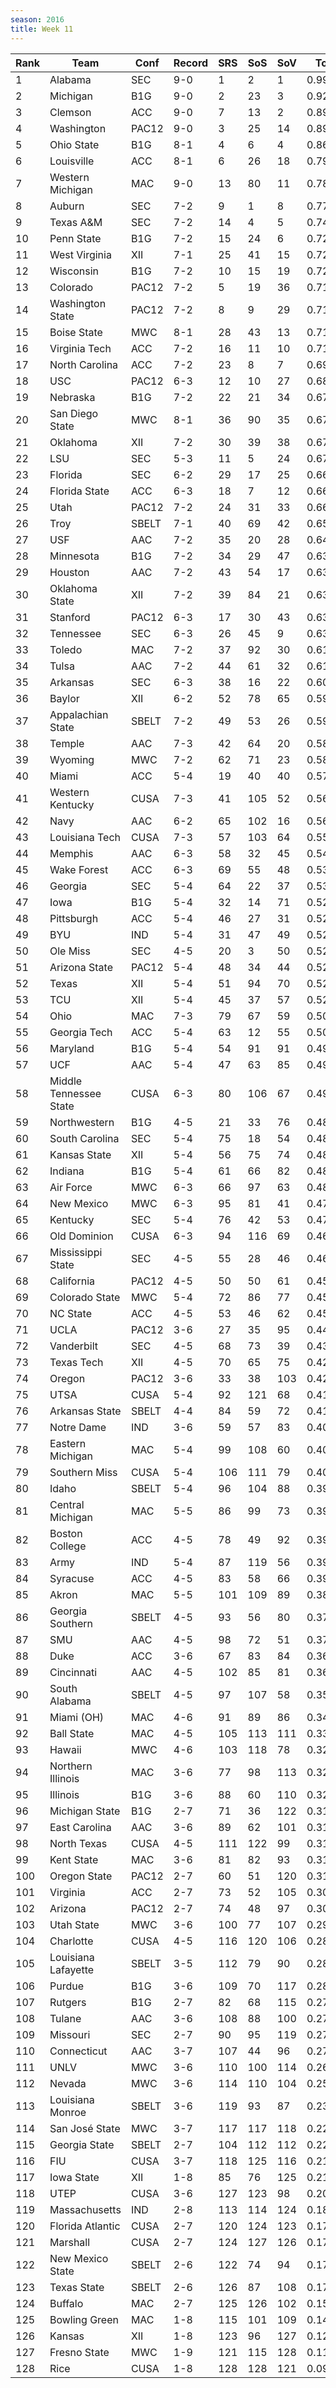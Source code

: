 ```yaml
---
season: 2016
title: Week 11
---
```

<table class="display"><thead><tr><th>Rank</th><th>Team</th><th>Conf</th><th>Record</th><th>SRS</th><th>SoS</th><th>SoV</th><th>Total</th></tr></thead><tbody>
<tr><td>1</td><td>Alabama</td><td>SEC</td><td>9-0</td><td>1</td><td>2</td><td>1</td><td>0.99777</td></tr>
<tr><td>2</td><td>Michigan</td><td>B1G</td><td>9-0</td><td>2</td><td>23</td><td>3</td><td>0.92704</td></tr>
<tr><td>3</td><td>Clemson</td><td>ACC</td><td>9-0</td><td>7</td><td>13</td><td>2</td><td>0.89600</td></tr>
<tr><td>4</td><td>Washington</td><td>PAC12</td><td>9-0</td><td>3</td><td>25</td><td>14</td><td>0.89159</td></tr>
<tr><td>5</td><td>Ohio State</td><td>B1G</td><td>8-1</td><td>4</td><td>6</td><td>4</td><td>0.86455</td></tr>
<tr><td>6</td><td>Louisville</td><td>ACC</td><td>8-1</td><td>6</td><td>26</td><td>18</td><td>0.79396</td></tr>
<tr><td>7</td><td>Western Michigan</td><td>MAC</td><td>9-0</td><td>13</td><td>80</td><td>11</td><td>0.78370</td></tr>
<tr><td>8</td><td>Auburn</td><td>SEC</td><td>7-2</td><td>9</td><td>1</td><td>8</td><td>0.77419</td></tr>
<tr><td>9</td><td>Texas A&M</td><td>SEC</td><td>7-2</td><td>14</td><td>4</td><td>5</td><td>0.74262</td></tr>
<tr><td>10</td><td>Penn State</td><td>B1G</td><td>7-2</td><td>15</td><td>24</td><td>6</td><td>0.72194</td></tr>
<tr><td>11</td><td>West Virginia</td><td>XII</td><td>7-1</td><td>25</td><td>41</td><td>15</td><td>0.72153</td></tr>
<tr><td>12</td><td>Wisconsin</td><td>B1G</td><td>7-2</td><td>10</td><td>15</td><td>19</td><td>0.72126</td></tr>
<tr><td>13</td><td>Colorado</td><td>PAC12</td><td>7-2</td><td>5</td><td>19</td><td>36</td><td>0.71848</td></tr>
<tr><td>14</td><td>Washington State</td><td>PAC12</td><td>7-2</td><td>8</td><td>9</td><td>29</td><td>0.71565</td></tr>
<tr><td>15</td><td>Boise State</td><td>MWC</td><td>8-1</td><td>28</td><td>43</td><td>13</td><td>0.71379</td></tr>
<tr><td>16</td><td>Virginia Tech</td><td>ACC</td><td>7-2</td><td>16</td><td>11</td><td>10</td><td>0.71153</td></tr>
<tr><td>17</td><td>North Carolina</td><td>ACC</td><td>7-2</td><td>23</td><td>8</td><td>7</td><td>0.69776</td></tr>
<tr><td>18</td><td>USC</td><td>PAC12</td><td>6-3</td><td>12</td><td>10</td><td>27</td><td>0.68954</td></tr>
<tr><td>19</td><td>Nebraska</td><td>B1G</td><td>7-2</td><td>22</td><td>21</td><td>34</td><td>0.67769</td></tr>
<tr><td>20</td><td>San Diego State</td><td>MWC</td><td>8-1</td><td>36</td><td>90</td><td>35</td><td>0.67612</td></tr>
<tr><td>21</td><td>Oklahoma</td><td>XII</td><td>7-2</td><td>30</td><td>39</td><td>38</td><td>0.67291</td></tr>
<tr><td>22</td><td>LSU</td><td>SEC</td><td>5-3</td><td>11</td><td>5</td><td>24</td><td>0.67117</td></tr>
<tr><td>23</td><td>Florida</td><td>SEC</td><td>6-2</td><td>29</td><td>17</td><td>25</td><td>0.66926</td></tr>
<tr><td>24</td><td>Florida State</td><td>ACC</td><td>6-3</td><td>18</td><td>7</td><td>12</td><td>0.66875</td></tr>
<tr><td>25</td><td>Utah</td><td>PAC12</td><td>7-2</td><td>24</td><td>31</td><td>33</td><td>0.66263</td></tr>
<tr><td>26</td><td>Troy</td><td>SBELT</td><td>7-1</td><td>40</td><td>69</td><td>42</td><td>0.65730</td></tr>
<tr><td>27</td><td>USF</td><td>AAC</td><td>7-2</td><td>35</td><td>20</td><td>28</td><td>0.64701</td></tr>
<tr><td>28</td><td>Minnesota</td><td>B1G</td><td>7-2</td><td>34</td><td>29</td><td>47</td><td>0.63869</td></tr>
<tr><td>29</td><td>Houston</td><td>AAC</td><td>7-2</td><td>43</td><td>54</td><td>17</td><td>0.63864</td></tr>
<tr><td>30</td><td>Oklahoma State</td><td>XII</td><td>7-2</td><td>39</td><td>84</td><td>21</td><td>0.63641</td></tr>
<tr><td>31</td><td>Stanford</td><td>PAC12</td><td>6-3</td><td>17</td><td>30</td><td>43</td><td>0.63596</td></tr>
<tr><td>32</td><td>Tennessee</td><td>SEC</td><td>6-3</td><td>26</td><td>45</td><td>9</td><td>0.63487</td></tr>
<tr><td>33</td><td>Toledo</td><td>MAC</td><td>7-2</td><td>37</td><td>92</td><td>30</td><td>0.61676</td></tr>
<tr><td>34</td><td>Tulsa</td><td>AAC</td><td>7-2</td><td>44</td><td>61</td><td>32</td><td>0.61105</td></tr>
<tr><td>35</td><td>Arkansas</td><td>SEC</td><td>6-3</td><td>38</td><td>16</td><td>22</td><td>0.60406</td></tr>
<tr><td>36</td><td>Baylor</td><td>XII</td><td>6-2</td><td>52</td><td>78</td><td>65</td><td>0.59996</td></tr>
<tr><td>37</td><td>Appalachian State</td><td>SBELT</td><td>7-2</td><td>49</td><td>53</td><td>26</td><td>0.59931</td></tr>
<tr><td>38</td><td>Temple</td><td>AAC</td><td>7-3</td><td>42</td><td>64</td><td>20</td><td>0.58725</td></tr>
<tr><td>39</td><td>Wyoming</td><td>MWC</td><td>7-2</td><td>62</td><td>71</td><td>23</td><td>0.58220</td></tr>
<tr><td>40</td><td>Miami</td><td>ACC</td><td>5-4</td><td>19</td><td>40</td><td>40</td><td>0.57049</td></tr>
<tr><td>41</td><td>Western Kentucky</td><td>CUSA</td><td>7-3</td><td>41</td><td>105</td><td>52</td><td>0.56418</td></tr>
<tr><td>42</td><td>Navy</td><td>AAC</td><td>6-2</td><td>65</td><td>102</td><td>16</td><td>0.56149</td></tr>
<tr><td>43</td><td>Louisiana Tech</td><td>CUSA</td><td>7-3</td><td>57</td><td>103</td><td>64</td><td>0.55215</td></tr>
<tr><td>44</td><td>Memphis</td><td>AAC</td><td>6-3</td><td>58</td><td>32</td><td>45</td><td>0.54668</td></tr>
<tr><td>45</td><td>Wake Forest</td><td>ACC</td><td>6-3</td><td>69</td><td>55</td><td>48</td><td>0.53664</td></tr>
<tr><td>46</td><td>Georgia</td><td>SEC</td><td>5-4</td><td>64</td><td>22</td><td>37</td><td>0.53475</td></tr>
<tr><td>47</td><td>Iowa</td><td>B1G</td><td>5-4</td><td>32</td><td>14</td><td>71</td><td>0.52967</td></tr>
<tr><td>48</td><td>Pittsburgh</td><td>ACC</td><td>5-4</td><td>46</td><td>27</td><td>31</td><td>0.52966</td></tr>
<tr><td>49</td><td>BYU</td><td>IND</td><td>5-4</td><td>31</td><td>47</td><td>49</td><td>0.52709</td></tr>
<tr><td>50</td><td>Ole Miss</td><td>SEC</td><td>4-5</td><td>20</td><td>3</td><td>50</td><td>0.52679</td></tr>
<tr><td>51</td><td>Arizona State</td><td>PAC12</td><td>5-4</td><td>48</td><td>34</td><td>44</td><td>0.52657</td></tr>
<tr><td>52</td><td>Texas</td><td>XII</td><td>5-4</td><td>51</td><td>94</td><td>70</td><td>0.52461</td></tr>
<tr><td>53</td><td>TCU</td><td>XII</td><td>5-4</td><td>45</td><td>37</td><td>57</td><td>0.52333</td></tr>
<tr><td>54</td><td>Ohio</td><td>MAC</td><td>7-3</td><td>79</td><td>67</td><td>59</td><td>0.50986</td></tr>
<tr><td>55</td><td>Georgia Tech</td><td>ACC</td><td>5-4</td><td>63</td><td>12</td><td>55</td><td>0.50225</td></tr>
<tr><td>56</td><td>Maryland</td><td>B1G</td><td>5-4</td><td>54</td><td>91</td><td>91</td><td>0.49914</td></tr>
<tr><td>57</td><td>UCF</td><td>AAC</td><td>5-4</td><td>47</td><td>63</td><td>85</td><td>0.49606</td></tr>
<tr><td>58</td><td>Middle Tennessee State</td><td>CUSA</td><td>6-3</td><td>80</td><td>106</td><td>67</td><td>0.49128</td></tr>
<tr><td>59</td><td>Northwestern</td><td>B1G</td><td>4-5</td><td>21</td><td>33</td><td>76</td><td>0.48908</td></tr>
<tr><td>60</td><td>South Carolina</td><td>SEC</td><td>5-4</td><td>75</td><td>18</td><td>54</td><td>0.48745</td></tr>
<tr><td>61</td><td>Kansas State</td><td>XII</td><td>5-4</td><td>56</td><td>75</td><td>74</td><td>0.48663</td></tr>
<tr><td>62</td><td>Indiana</td><td>B1G</td><td>5-4</td><td>61</td><td>66</td><td>82</td><td>0.48641</td></tr>
<tr><td>63</td><td>Air Force</td><td>MWC</td><td>6-3</td><td>66</td><td>97</td><td>63</td><td>0.48085</td></tr>
<tr><td>64</td><td>New Mexico</td><td>MWC</td><td>6-3</td><td>95</td><td>81</td><td>41</td><td>0.47932</td></tr>
<tr><td>65</td><td>Kentucky</td><td>SEC</td><td>5-4</td><td>76</td><td>42</td><td>53</td><td>0.47668</td></tr>
<tr><td>66</td><td>Old Dominion</td><td>CUSA</td><td>6-3</td><td>94</td><td>116</td><td>69</td><td>0.46780</td></tr>
<tr><td>67</td><td>Mississippi State</td><td>SEC</td><td>4-5</td><td>55</td><td>28</td><td>46</td><td>0.46348</td></tr>
<tr><td>68</td><td>California</td><td>PAC12</td><td>4-5</td><td>50</td><td>50</td><td>61</td><td>0.45477</td></tr>
<tr><td>69</td><td>Colorado State</td><td>MWC</td><td>5-4</td><td>72</td><td>86</td><td>77</td><td>0.45457</td></tr>
<tr><td>70</td><td>NC State</td><td>ACC</td><td>4-5</td><td>53</td><td>46</td><td>62</td><td>0.45243</td></tr>
<tr><td>71</td><td>UCLA</td><td>PAC12</td><td>3-6</td><td>27</td><td>35</td><td>95</td><td>0.44290</td></tr>
<tr><td>72</td><td>Vanderbilt</td><td>SEC</td><td>4-5</td><td>68</td><td>73</td><td>39</td><td>0.43444</td></tr>
<tr><td>73</td><td>Texas Tech</td><td>XII</td><td>4-5</td><td>70</td><td>65</td><td>75</td><td>0.42616</td></tr>
<tr><td>74</td><td>Oregon</td><td>PAC12</td><td>3-6</td><td>33</td><td>38</td><td>103</td><td>0.42303</td></tr>
<tr><td>75</td><td>UTSA</td><td>CUSA</td><td>5-4</td><td>92</td><td>121</td><td>68</td><td>0.41787</td></tr>
<tr><td>76</td><td>Arkansas State</td><td>SBELT</td><td>4-4</td><td>84</td><td>59</td><td>72</td><td>0.41109</td></tr>
<tr><td>77</td><td>Notre Dame</td><td>IND</td><td>3-6</td><td>59</td><td>57</td><td>83</td><td>0.40824</td></tr>
<tr><td>78</td><td>Eastern Michigan</td><td>MAC</td><td>5-4</td><td>99</td><td>108</td><td>60</td><td>0.40606</td></tr>
<tr><td>79</td><td>Southern Miss</td><td>CUSA</td><td>5-4</td><td>106</td><td>111</td><td>79</td><td>0.40003</td></tr>
<tr><td>80</td><td>Idaho</td><td>SBELT</td><td>5-4</td><td>96</td><td>104</td><td>88</td><td>0.39954</td></tr>
<tr><td>81</td><td>Central Michigan</td><td>MAC</td><td>5-5</td><td>86</td><td>99</td><td>73</td><td>0.39641</td></tr>
<tr><td>82</td><td>Boston College</td><td>ACC</td><td>4-5</td><td>78</td><td>49</td><td>92</td><td>0.39460</td></tr>
<tr><td>83</td><td>Army</td><td>IND</td><td>5-4</td><td>87</td><td>119</td><td>56</td><td>0.39404</td></tr>
<tr><td>84</td><td>Syracuse</td><td>ACC</td><td>4-5</td><td>83</td><td>58</td><td>66</td><td>0.39190</td></tr>
<tr><td>85</td><td>Akron</td><td>MAC</td><td>5-5</td><td>101</td><td>109</td><td>89</td><td>0.38395</td></tr>
<tr><td>86</td><td>Georgia Southern</td><td>SBELT</td><td>4-5</td><td>93</td><td>56</td><td>80</td><td>0.37235</td></tr>
<tr><td>87</td><td>SMU</td><td>AAC</td><td>4-5</td><td>98</td><td>72</td><td>51</td><td>0.37107</td></tr>
<tr><td>88</td><td>Duke</td><td>ACC</td><td>3-6</td><td>67</td><td>83</td><td>84</td><td>0.36848</td></tr>
<tr><td>89</td><td>Cincinnati</td><td>AAC</td><td>4-5</td><td>102</td><td>85</td><td>81</td><td>0.36565</td></tr>
<tr><td>90</td><td>South Alabama</td><td>SBELT</td><td>4-5</td><td>97</td><td>107</td><td>58</td><td>0.35909</td></tr>
<tr><td>91</td><td>Miami (OH)</td><td>MAC</td><td>4-6</td><td>91</td><td>89</td><td>86</td><td>0.34497</td></tr>
<tr><td>92</td><td>Ball State</td><td>MAC</td><td>4-5</td><td>105</td><td>113</td><td>111</td><td>0.33602</td></tr>
<tr><td>93</td><td>Hawaii</td><td>MWC</td><td>4-6</td><td>103</td><td>118</td><td>78</td><td>0.32306</td></tr>
<tr><td>94</td><td>Northern Illinois</td><td>MAC</td><td>3-6</td><td>77</td><td>98</td><td>113</td><td>0.32247</td></tr>
<tr><td>95</td><td>Illinois</td><td>B1G</td><td>3-6</td><td>88</td><td>60</td><td>110</td><td>0.32224</td></tr>
<tr><td>96</td><td>Michigan State</td><td>B1G</td><td>2-7</td><td>71</td><td>36</td><td>122</td><td>0.31673</td></tr>
<tr><td>97</td><td>East Carolina</td><td>AAC</td><td>3-6</td><td>89</td><td>62</td><td>101</td><td>0.31518</td></tr>
<tr><td>98</td><td>North Texas</td><td>CUSA</td><td>4-5</td><td>111</td><td>122</td><td>99</td><td>0.31323</td></tr>
<tr><td>99</td><td>Kent State</td><td>MAC</td><td>3-6</td><td>81</td><td>82</td><td>93</td><td>0.31147</td></tr>
<tr><td>100</td><td>Oregon State</td><td>PAC12</td><td>2-7</td><td>60</td><td>51</td><td>120</td><td>0.31113</td></tr>
<tr><td>101</td><td>Virginia</td><td>ACC</td><td>2-7</td><td>73</td><td>52</td><td>105</td><td>0.30315</td></tr>
<tr><td>102</td><td>Arizona</td><td>PAC12</td><td>2-7</td><td>74</td><td>48</td><td>97</td><td>0.30165</td></tr>
<tr><td>103</td><td>Utah State</td><td>MWC</td><td>3-6</td><td>100</td><td>77</td><td>107</td><td>0.29135</td></tr>
<tr><td>104</td><td>Charlotte</td><td>CUSA</td><td>4-5</td><td>116</td><td>120</td><td>106</td><td>0.28993</td></tr>
<tr><td>105</td><td>Louisiana Lafayette</td><td>SBELT</td><td>3-5</td><td>112</td><td>79</td><td>90</td><td>0.28888</td></tr>
<tr><td>106</td><td>Purdue</td><td>B1G</td><td>3-6</td><td>109</td><td>70</td><td>117</td><td>0.28872</td></tr>
<tr><td>107</td><td>Rutgers</td><td>B1G</td><td>2-7</td><td>82</td><td>68</td><td>115</td><td>0.27882</td></tr>
<tr><td>108</td><td>Tulane</td><td>AAC</td><td>3-6</td><td>108</td><td>88</td><td>100</td><td>0.27817</td></tr>
<tr><td>109</td><td>Missouri</td><td>SEC</td><td>2-7</td><td>90</td><td>95</td><td>119</td><td>0.27479</td></tr>
<tr><td>110</td><td>Connecticut</td><td>AAC</td><td>3-7</td><td>107</td><td>44</td><td>96</td><td>0.27037</td></tr>
<tr><td>111</td><td>UNLV</td><td>MWC</td><td>3-6</td><td>110</td><td>100</td><td>114</td><td>0.26964</td></tr>
<tr><td>112</td><td>Nevada</td><td>MWC</td><td>3-6</td><td>114</td><td>110</td><td>104</td><td>0.25182</td></tr>
<tr><td>113</td><td>Louisiana Monroe</td><td>SBELT</td><td>3-6</td><td>119</td><td>93</td><td>87</td><td>0.23064</td></tr>
<tr><td>114</td><td>San José State</td><td>MWC</td><td>3-7</td><td>117</td><td>117</td><td>118</td><td>0.22787</td></tr>
<tr><td>115</td><td>Georgia State</td><td>SBELT</td><td>2-7</td><td>104</td><td>112</td><td>112</td><td>0.22040</td></tr>
<tr><td>116</td><td>FIU</td><td>CUSA</td><td>3-7</td><td>118</td><td>125</td><td>116</td><td>0.21507</td></tr>
<tr><td>117</td><td>Iowa State</td><td>XII</td><td>1-8</td><td>85</td><td>76</td><td>125</td><td>0.21170</td></tr>
<tr><td>118</td><td>UTEP</td><td>CUSA</td><td>3-6</td><td>127</td><td>123</td><td>98</td><td>0.20385</td></tr>
<tr><td>119</td><td>Massachusetts</td><td>IND</td><td>2-8</td><td>113</td><td>114</td><td>124</td><td>0.18074</td></tr>
<tr><td>120</td><td>Florida Atlantic</td><td>CUSA</td><td>2-7</td><td>120</td><td>124</td><td>123</td><td>0.17617</td></tr>
<tr><td>121</td><td>Marshall</td><td>CUSA</td><td>2-7</td><td>124</td><td>127</td><td>126</td><td>0.17545</td></tr>
<tr><td>122</td><td>New Mexico State</td><td>SBELT</td><td>2-6</td><td>122</td><td>74</td><td>94</td><td>0.17539</td></tr>
<tr><td>123</td><td>Texas State</td><td>SBELT</td><td>2-6</td><td>126</td><td>87</td><td>108</td><td>0.17186</td></tr>
<tr><td>124</td><td>Buffalo</td><td>MAC</td><td>2-7</td><td>125</td><td>126</td><td>102</td><td>0.15528</td></tr>
<tr><td>125</td><td>Bowling Green</td><td>MAC</td><td>1-8</td><td>115</td><td>101</td><td>109</td><td>0.14055</td></tr>
<tr><td>126</td><td>Kansas</td><td>XII</td><td>1-8</td><td>123</td><td>96</td><td>127</td><td>0.12118</td></tr>
<tr><td>127</td><td>Fresno State</td><td>MWC</td><td>1-9</td><td>121</td><td>115</td><td>128</td><td>0.11346</td></tr>
<tr><td>128</td><td>Rice</td><td>CUSA</td><td>1-8</td><td>128</td><td>128</td><td>121</td><td>0.09289</td></tr>
</tbody></table>
